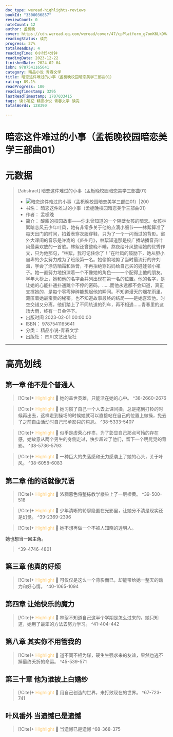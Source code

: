 ```yaml
---
doc_type: weread-highlights-reviews
bookId: "3300036857"
reviewCount: 0
noteCount: 12
author: 孟栀晚
cover: https://cdn.weread.qq.com/weread/cover/47/cpPlatform_g7onK6LkDVaLAxgSMEDMy3/t7_cpPlatform_g7onK6LkDVaLAxgSMEDMy3.jpg
readingStatus: 读完
progress: 27%
totalReadDay: 4
readingTime: 0小时54分钟
readingDate: 2023-12-22
finishedDate: 2024-02-04
isbn: 9787541165641
category: 精品小说 青春文学
title: 暗恋这件难过的小事（孟栀晚校园暗恋美学三部曲01）
rating: 89.1%
readProgress: 100
readingTimestamp: 3295
lastReadTimestamp: 1707033415
tags: 读书笔记 精品小说 青春文学 读完
totalWords: 128390

---
```


# 暗恋这件难过的小事（孟栀晚校园暗恋美学三部曲01）

# 元数据
> [!abstract] 暗恋这件难过的小事（孟栀晚校园暗恋美学三部曲01）
> - ![ 暗恋这件难过的小事（孟栀晚校园暗恋美学三部曲01）|200](https://cdn.weread.qq.com/weread/cover/47/cpPlatform_g7onK6LkDVaLAxgSMEDMy3/t7_cpPlatform_g7onK6LkDVaLAxgSMEDMy3.jpg)
> - 书名： 暗恋这件难过的小事（孟栀晚校园暗恋美学三部曲01）
> - 作者： 孟栀晚
> - 简介： 酸甜的校园故事——你未曾知道的一个隔壁女孩的暗恋。女孩林絮暗恋风云少年叶风，她有非常多关于他的点滴小细节——林絮算准了每天出门的时间，掐着表穿衣服穿鞋，只为了一个一闪而过的背影。窗外大课间的音乐是许嵩的《庐州月》，林絮知道那是校广播站播音员叶风最喜欢放的一首歌。林絮还曾整晚不睡，熬夜给叶风整理她的优秀作文，只为他那句，“林絮，我可记住你了！”在叶风的鼓励下，她从胆小自卑的少女努力成为了班级第一名。她偷偷地剪了当时最流行的齐刘海，学会了涂防晒霜和唇膏，不再拒绝穿妈妈给自己买的娃娃领小裙子。她一直努力地扮演着一个不像她的角色——一个配得上他的朋友。学年大榜上，她和他的名字会并列出现在第一名的位置。他的名字，是让她的心能扑通扑通跳个不停的密码。……而他永远都不会知道，真正支撑她的，是每个零零碎碎能想起他的瞬间。不知道漫天的烟花雨里，藏匿着她最宝贵的秘密。也不知道故事最终的结局——是她喜欢他。时空交错又分离，他们踏上了不同轨道的列车，再不相遇……青春里的这场大雨，终有一日会停下。
> - 出版时间 2023-02-01 00:00:00
> - ISBN： 9787541165641
> - 分类： 精品小说-青春文学
> - 出版社： 四川文艺出版社



---

# 高亮划线
## 第一章 他不是个普通人


> [!Cite]+ <span style="color: #ffce78;">Highlight</span>
> 📌 她的盖世英雄，只能活在她的心中。
> ^38-2660-2676


> [!Cite]+ <span style="color: #ffce78;">Highlight</span>
> 📌 她习惯了自己一个人去上课间操，总是拖到打铃的时候再出去，这样走到操场的时候她就可以直接站在自己的位置上做操，免去了之前自由活动时自己形单影只的尴尬。
> ^38-5333-5407


> [!Cite]+ <span style="color: #ffce78;">Highlight</span>
> 📌 似乎是虚荣心作祟，为了彰显自己那点可怜的存在感，她故意从两个男生的身侧走过，快步超过了他们，留下一个明晃晃的背影。
> ^38-5736-5793


> [!Cite]+ <span style="color: #ffce78;">Highlight</span>
> 📌 一种巨大的失落感和无力感袭上了她的心头，关于叶风。
> ^38-6058-6083
## 第二章 他的话就像咒语


> [!Cite]+ <span style="color: #ffce78;">Highlight</span>
> 📌 浓稠暮色将整栋教学楼染上了一层橙黄。
> ^39-500-518


> [!Cite]+ <span style="color: #ffce78;">Highlight</span>
> 📌 少年清晰的轮廓隐匿在光影里，让她分不清是现实还是幻觉。
> ^39-2369-2396


> [!Cite]+ <span style="color: #ffce78;">Highlight</span>
> 📌 她不想再做一个不被人知晓的透明人。
>
她也想当一回主角。
> ^39-4746-4801
## 第三章 他真的好烦


> [!Cite]+ <span style="color: #ffce78;">Highlight</span>
> 📌 可仅仅是这么一个背影而已，却能带给她一整天的动力和好心情。
> ^40-1065-1094
## 第四章 让她快乐的魔力


> [!Cite]+ <span style="color: #ffce78;">Highlight</span>
> 📌 林絮不知道自己这半个学期是怎么过来的。她只知道，她用了最笨的方法去努力学习。
> ^41-404-442
## 第八章 其实你不用管我的


> [!Cite]+ <span style="color: #ffce78;">Highlight</span>
> 📌 道不同不相为谋，硬生生强求来的友谊，果然也逃不掉最终夭折的命运。
> ^45-539-571
## 第三十章 他为谁披上白婚纱


> [!Cite]+ <span style="color: #ffce78;">Highlight</span>
> 📌 用自己创造的世界，来打败现在的世界。
> ^67-723-741
## 叶风番外 当遗憾已是遗憾


> [!Cite]+ <span style="color: #ffce78;">Highlight</span>
> 📌 当遗憾已是遗憾
> ^68-368-375


